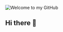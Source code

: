 ![Welcome to my GitHub](https://capsule-render.vercel.app/api?type=venom&color=139,0,139&height=300&section=header&text=Welcome%20to%20my%20GitHub&fontSize=60&textEffect=typing&textColor=255,255,255)
## Hi there 👋

<!--
**dudadab/dudadab** is a ✨ _special_ ✨ repository because its `README.md` (this file) appears on your GitHub profile.

Here are some ideas to get you started:

- 🔭 I’m currently working on ...
- 🌱 I’m currently learning ...
- 👯 I’m looking to collaborate on ...
- 🤔 I’m looking for help with ...
- 💬 Ask me about ...
- 📫 How to reach me: ...
- 😄 Pronouns: ...
- ⚡ Fun fact: ...
-->

